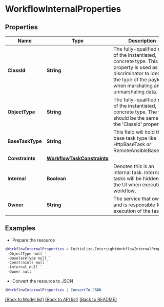 # WorkflowInternalProperties
## Properties

Name | Type | Description | Notes
------------ | ------------- | ------------- | -------------
**ClassId** | **String** | The fully-qualified name of the instantiated, concrete type. This property is used as a discriminator to identify the type of the payload when marshaling and unmarshaling data. | [default to "workflow.InternalProperties"]
**ObjectType** | **String** | The fully-qualified name of the instantiated, concrete type. The value should be the same as the &#39;ClassId&#39; property. | [default to "workflow.InternalProperties"]
**BaseTaskType** | **String** | This field will hold the base task type like HttpBaseTask or RemoteAnsibleBaseTask. | [optional] [readonly] 
**Constraints** | [**WorkflowTaskConstraints**](WorkflowTaskConstraints.md) |  | [optional] 
**Internal** | **Boolean** | Denotes this is an internal task. Internal tasks will be hidden from the UI when executing a workflow. | [optional] [readonly] 
**Owner** | **String** | The service that owns and is responsible for execution of the task. | [optional] [readonly] 

## Examples

- Prepare the resource
```powershell
$WorkflowInternalProperties = Initialize-IntersightWorkflowInternalProperties  -ClassId null `
 -ObjectType null `
 -BaseTaskType null `
 -Constraints null `
 -Internal null `
 -Owner null
```

- Convert the resource to JSON
```powershell
$WorkflowInternalProperties | ConvertTo-JSON
```

[[Back to Model list]](../README.md#documentation-for-models) [[Back to API list]](../README.md#documentation-for-api-endpoints) [[Back to README]](../README.md)


